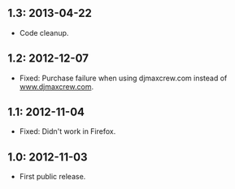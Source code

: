 ## 1.3: 2013-04-22
- Code cleanup.


## 1.2: 2012-12-07
- Fixed: Purchase failure when using djmaxcrew.com instead of www.djmaxcrew.com.


## 1.1: 2012-11-04
- Fixed: Didn't work in Firefox.


## 1.0: 2012-11-03
- First public release.
